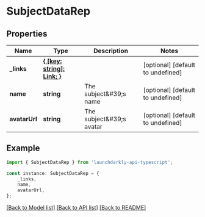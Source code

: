 # SubjectDataRep


## Properties

Name | Type | Description | Notes
------------ | ------------- | ------------- | -------------
**_links** | [**{ [key: string]: Link; }**](Link.md) |  | [optional] [default to undefined]
**name** | **string** | The subject\&#39;s name | [optional] [default to undefined]
**avatarUrl** | **string** | The subject\&#39;s avatar | [optional] [default to undefined]

## Example

```typescript
import { SubjectDataRep } from 'launchdarkly-api-typescript';

const instance: SubjectDataRep = {
    _links,
    name,
    avatarUrl,
};
```

[[Back to Model list]](../README.md#documentation-for-models) [[Back to API list]](../README.md#documentation-for-api-endpoints) [[Back to README]](../README.md)
